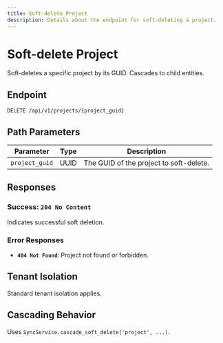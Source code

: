 ```yaml
---
title: Soft-delete Project
description: Details about the endpoint for soft-deleting a project.
---
```


# Soft-delete Project

Soft-deletes a specific project by its GUID. Cascades to child entities.

## Endpoint

`DELETE /api/v1/projects/{project_guid}`

## Path Parameters

| Parameter      | Type | Description                             |
|----------------|------|-----------------------------------------|
| `project_guid` | UUID | The GUID of the project to soft-delete. |

## Responses

### Success: `204 No Content`

Indicates successful soft deletion.

### Error Responses

*   **`404 Not Found`**: Project not found or forbidden.

## Tenant Isolation

Standard tenant isolation applies.

## Cascading Behavior

Uses `SyncService.cascade_soft_delete('project', ...)`. 